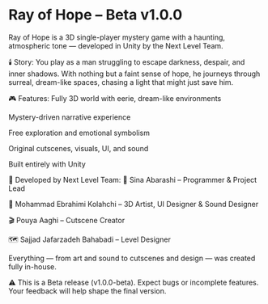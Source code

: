 # Ray of Hope – Beta v1.0.0
Ray of Hope is a 3D single-player mystery game with a haunting, atmospheric tone — developed in Unity by the Next Level Team.

🕯️ Story:
You play as a man struggling to escape darkness, despair, and inner shadows. With nothing but a faint sense of hope, he journeys through surreal, dream-like spaces, chasing a light that might just save him.

🎮 Features:
Fully 3D world with eerie, dream-like environments

Mystery-driven narrative experience

Free exploration and emotional symbolism

Original cutscenes, visuals, UI, and sound

Built entirely with Unity

👥 Developed by Next Level Team:
🧠 Sina Abarashi – Programmer & Project Lead

🎨 Mohammad Ebrahimi Kolahchi – 3D Artist, UI Designer & Sound Designer

🎬 Pouya Aaghi – Cutscene Creator

🗺️ Sajjad Jafarzadeh Bahabadi – Level Designer

Everything — from art and sound to cutscenes and design — was created fully in-house.

⚠️ This is a Beta release (v1.0.0-beta). Expect bugs or incomplete features.
Your feedback will help shape the final version.
